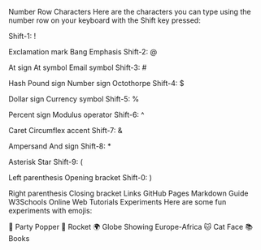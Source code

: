 Number Row Characters
Here are the characters you can type using the number row on your keyboard with the Shift key pressed:

Shift-1: !

Exclamation mark
Bang
Emphasis
Shift-2: @

At sign
At symbol
Email symbol
Shift-3: #

Hash
Pound sign
Number sign
Octothorpe
Shift-4: $

Dollar sign
Currency symbol
Shift-5: %

Percent sign
Modulus operator
Shift-6: ^

Caret
Circumflex accent
Shift-7: &

Ampersand
And sign
Shift-8: *

Asterisk
Star
Shift-9: (

Left parenthesis
Opening bracket
Shift-0: )

Right parenthesis
Closing bracket
Links
GitHub Pages
Markdown Guide
W3Schools Online Web Tutorials
Experiments
Here are some fun experiments with emojis:

🎉 Party Popper
🚀 Rocket
🌍 Globe Showing Europe-Africa
🐱 Cat Face
📚 Books
